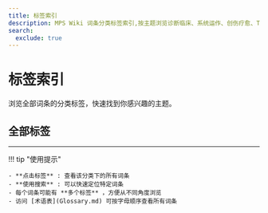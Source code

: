 ```yaml
---
title: 标签索引
description: MPS Wiki 词条分类标签索引,按主题浏览诊断临床、系统运作、创伤疗愈、Tulpa实践等分类。快速定位感兴趣的多意识体系统与解离障碍相关词条
search:
  exclude: true
---
```


# 标签索引

浏览全部词条的分类标签，快速找到你感兴趣的主题。

## 全部标签

---

!!! tip "使用提示"

    - **点击标签** : 查看该分类下的所有词条
    - **使用搜索** : 可以快速定位特定词条
    - 每个词条可能有 **多个标签** ，方便从不同角度浏览
    - 访问 [术语表](Glossary.md) 可按字母顺序查看所有词条

<!-- material/tags -->
